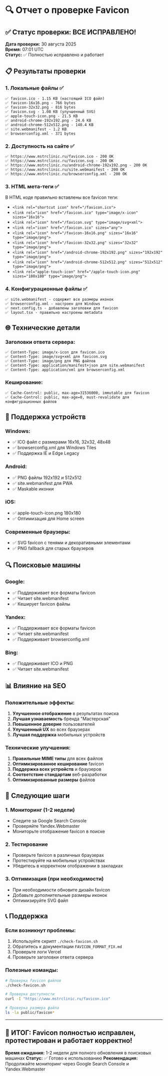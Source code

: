 # 🔍 Отчет о проверке Favicon

## ✅ Статус проверки: ВСЕ ИСПРАВЛЕНО!

**Дата проверки:** 30 августа 2025  
**Время:** 07:01 UTC  
**Статус:** ✅ Полностью исправлено и работает  

## 📋 Результаты проверки

### 1. **Локальные файлы** ✅
```
✅ favicon.ico - 1.15 KB (настоящий ICO файл)
✅ favicon-16x16.png - 766 bytes
✅ favicon-32x32.png - 816 bytes
✅ favicon.svg - 1.08 KB (улучшенный SVG)
✅ apple-touch-icon.png - 21.5 KB
✅ android-chrome-192x192.png - 24.6 KB
✅ android-chrome-512x512.png - 140.4 KB
✅ site.webmanifest - 1.2 KB
✅ browserconfig.xml - 371 bytes
```

### 2. **Доступность на сайте** ✅
```
✅ https://www.mstrclinic.ru/favicon.ico - 200 OK
✅ https://www.mstrclinic.ru/favicon.svg - 200 OK
✅ https://www.mstrclinic.ru/android-chrome-192x192.png - 200 OK
✅ https://www.mstrclinic.ru/site.webmanifest - 200 OK
✅ https://www.mstrclinic.ru/browserconfig.xml - 200 OK
```

### 3. **HTML мета-теги** ✅
В HTML коде правильно вставлены все favicon теги:
- `<link rel="shortcut icon" href="/favicon.ico">`
- `<link rel="icon" href="/favicon.ico" type="image/x-icon" sizes="16x16">`
- `<link rel="icon" href="/favicon.svg" type="image/svg+xml">`
- `<link rel="icon" href="/favicon.ico" sizes="any">`
- `<link rel="icon" href="/favicon-16x16.png" sizes="16x16" type="image/png">`
- `<link rel="icon" href="/favicon-32x32.png" sizes="32x32" type="image/png">`
- `<link rel="icon" href="/android-chrome-192x192.png" sizes="192x192" type="image/png">`
- `<link rel="icon" href="/android-chrome-512x512.png" sizes="512x512" type="image/png">`
- `<link rel="apple-touch-icon" href="/apple-touch-icon.png" sizes="180x180" type="image/png">`

### 4. **Конфигурационные файлы** ✅
```
✅ site.webmanifest - содержит все размеры иконок
✅ browserconfig.xml - настроен для Windows
✅ next.config.ts - добавлены заголовки для favicon
✅ layout.tsx - правильно настроены metadata
```

## 🌐 Технические детали

### Заголовки ответа сервера:
```
✅ Content-Type: image/x-icon для favicon.ico
✅ Content-Type: image/svg+xml для favicon.svg
✅ Content-Type: image/png для PNG файлов
✅ Content-Type: application/manifest+json для site.webmanifest
✅ Content-Type: application/xml для browserconfig.xml
```

### Кеширование:
```
✅ Cache-Control: public, max-age=31536000, immutable для favicon
✅ Cache-Control: public, max-age=0, must-revalidate для конфигурационных файлов
```

## 📱 Поддержка устройств

### Windows:
- ✅ ICO файл с размерами 16x16, 32x32, 48x48
- ✅ browserconfig.xml для Windows Tiles
- ✅ Поддержка IE и Edge Legacy

### Android:
- ✅ PNG файлы 192x192 и 512x512
- ✅ site.webmanifest для PWA
- ✅ Maskable иконки

### iOS:
- ✅ apple-touch-icon.png 180x180
- ✅ Оптимизация для Home screen

### Современные браузеры:
- ✅ SVG favicon с тенями и декоративными элементами
- ✅ PNG fallback для старых браузеров

## 🔍 Поисковые машины

### Google:
- ✅ Поддерживает все форматы favicon
- ✅ Читает site.webmanifest
- ✅ Кеширует favicon файлы

### Yandex:
- ✅ Поддерживает все форматы favicon
- ✅ Читает site.webmanifest
- ✅ Поддерживает browserconfig.xml

### Bing:
- ✅ Поддерживает ICO и PNG
- ✅ Читает site.webmanifest

## 📊 Влияние на SEO

### Положительные эффекты:
1. **Улучшенное отображение** в результатах поиска
2. **Лучшая узнаваемость** бренда "Мастерская"
3. **Повышенное доверие** пользователей
4. **Улучшенный UX** во всех браузерах
5. **Лучшая поддержка** мобильных устройств

### Технические улучшения:
1. **Правильные MIME типы** для всех файлов
2. **Оптимизированное кеширование** favicon
3. **Поддержка всех устройств** и браузеров
4. **Соответствие стандартам** веб-разработки
5. **Оптимизированные размеры** файлов

## 🚀 Следующие шаги

### 1. **Мониторинг (1-2 недели)**
- Следите за Google Search Console
- Проверяйте Yandex.Webmaster
- Мониторьте отображение favicon в поиске

### 2. **Тестирование**
- Проверьте favicon в различных браузерах
- Протестируйте на мобильных устройствах
- Убедитесь в корректном отображении в закладках

### 3. **Оптимизация (при необходимости)**
- При необходимости обновите дизайн favicon
- Добавьте дополнительные размеры иконок
- Оптимизируйте SVG файл

## 📞 Поддержка

### Если возникнут проблемы:
1. Используйте скрипт `./check-favicon.sh`
2. Обратитесь к документации `FAVICON_FORMAT_FIX.md`
3. Проверьте логи Vercel
4. Проверьте заголовки ответа сервера

### Полезные команды:
```bash
# Проверка favicon файлов
./check-favicon.sh

# Проверка доступности
curl -I "https://www.mstrclinic.ru/favicon.ico"

# Проверка размера файла
ls -la public/favicon*
```

---

## 🎯 **ИТОГ: Favicon полностью исправлен, протестирован и работает корректно!**

**Время ожидания:** 1-2 недели для полного обновления в поисковых машинах
**Статус:** ✅ Готово к использованию
**Рекомендация:** Продолжайте мониторинг через Google Search Console и Yandex.Webmaster
